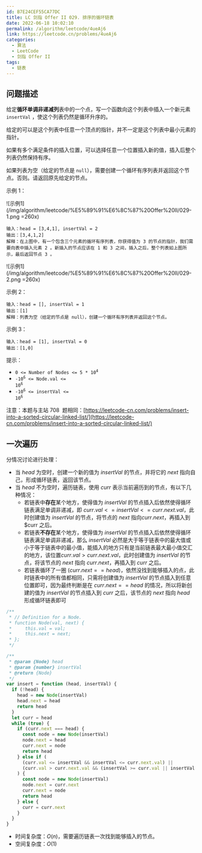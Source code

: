 ```yaml
---
id: B7E24CEF55CA77DC
title: LC 剑指 Offer II 029. 排序的循环链表
date: 2022-06-18 10:02:10
permalink: /algorithm/leetcode/4ueAj6
link: https://leetcode.cn/problems/4ueAj6
categories:
  - 算法
  - LeetCode
  - 剑指 Offer II
tags:
  - 链表
---
```


<Level :type='2'/>

## 问题描述

给定**循环单调非递减列**表中的一个点，写一个函数向这个列表中插入一个新元素 `insertVal` ，使这个列表仍然是循环升序的。

给定的可以是这个列表中任意一个顶点的指针，并不一定是这个列表中最小元素的指针。

如果有多个满足条件的插入位置，可以选择任意一个位置插入新的值，插入后整个列表仍然保持有序。

如果列表为空（给定的节点是 `null`），需要创建一个循环有序列表并返回这个节点。否则。请返回原先给定的节点。

示例 1：

![示例1](/img/algorithm/leetcode/%E5%89%91%E6%8C%87%20Offer%20II/029-1.png =260x)

```text
输入：head = [3,4,1], insertVal = 2
输出：[3,4,1,2]
解释：在上图中，有一个包含三个元素的循环有序列表，你获得值为 3 的节点的指针，我们需要向表中插入元素 2 。新插入的节点应该在 1 和 3 之间，插入之后，整个列表如上图所示，最后返回节点 3 。
```

![示例1](/img/algorithm/leetcode/%E5%89%91%E6%8C%87%20Offer%20II/029-2.png =260x)

示例 2：

```text
输入：head = [], insertVal = 1
输出：[1]
解释：列表为空（给定的节点是 null），创建一个循环有序列表并返回这个节点。
```

示例 3：

```text
输入：head = [1], insertVal = 0
输出：[1,0]
```

提示：

- <code>0 <= Number of Nodes <= 5 \* 10<sup>4</sup></code>
- <code>-10<sup>6</sup> <= Node.val <= 10<sup>6</sup></code>
- <code>-10<sup>6</sup> <= insertVal <= 10<sup>6</sup></code>

注意：本题与主站 708  题相同：[https://leetcode-cn.com/problems/insert-into-a-sorted-circular-linked-list/](https://leetcode-cn.com/problems/insert-into-a-sorted-circular-linked-list/)

## 一次遍历

分情况讨论进行处理：

- 当 $head$ 为空时，创建一个新的值为 $insertVal$ 的节点，并将它的 $next$ 指向自己，形成循环链表，返回该节点。
- 当 $head$ 不为空时，遍历链表，使用 $curr$ 表示当前遍历到的节点，有以下几种情况：
  - 若链表中**存在**某个地方，使得值为 $insertVal$ 的节点插入后依然使得循环链表满足单调非递减，即 $curr.val <= insertVal <= curr.next.val$，此时创建值为 $insertVal$ 的节点，将节点的 $next$ 指向$curr.next$，再插入到 $curr 之后。
  - 若链表**不存在**某个地方，使得值为 $insertVal$ 的节点插入后依然使得循环链表满足单调非递减，那么 $insertVal$ 必然是大于等于链表中的最大值或小于等于链表中的最小值，能插入的地方只有是当前链表最大最小值交汇的地方，该位置$curr.val > curr.next.val$，此时创建值为 $insertVal$ 的节点，将该节点的 $next$ 指向 $curr.next$，再插入到 $curr$ 之后。
  - 若链表循环了一圈 $(curr.next == head)$，依然没找到能够插入的点，此时链表中的所有值都相同，只需将创建值为 $insertVal$ 的节点插入到任意位置即可，因为最终判断是在 $curr.next == head$ 的情况，所以将新创建的值为 $insertVal$ 的节点插入到 $curr$ 之后，该节点的 $next$ 指向 $head$ 形成循环链表即可

```javascript
/**
 * // Definition for a Node.
 * function Node(val, next) {
 *     this.val = val;
 *     this.next = next;
 * };
 */

/**
 * @param {Node} head
 * @param {number} insertVal
 * @return {Node}
 */
var insert = function (head, insertVal) {
  if (!head) {
    head = new Node(insertVal)
    head.next = head
    return head
  }
  let curr = head
  while (true) {
    if (curr.next === head) {
      const node = new Node(insertVal)
      node.next = head
      curr.next = node
      return head
    } else if (
      (curr.val <= insertVal && insertVal <= curr.next.val) ||
      (curr.val > curr.next.val && (insertVal >= curr.val || insertVal <= curr.next.val))
    ) {
      const node = new Node(insertVal)
      node.next = curr.next
      curr.next = node
      return head
    } else {
      curr = curr.next
    }
  }
}
```

- 时间复杂度：$O(n)$，需要遍历链表一次找到能够插入的节点。
- 空间复杂度：$O(1)$
